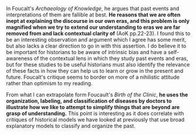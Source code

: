 In Foucalt's *Archaeology of Knowledge*, he argues that past events and interpretations of them are fallible at best. **He reasons that we are often inept at explaining the discourse in our own eras, and this problem is only magnified when we try to extend our understanding to eras we are far removed from and lack contextual clarity of** (AoK pp.22-23). I found this to be an interesting observation and argument which I agree has some merit, but also lacks a clear direction to go in with this assertion. I do believe it to be important for historians to be aware of intrinsic bias and have a self-awareness of the contextual lens in which they study past events and eras, but for these studies to be useful historians must also identify the relevance of these facts in how they can help us to learn or grow in the present and future. Foucalt's critique seems to border on more of a nihilistic attitude rather than optimism to my reading. 

From what I can extrapolate form Foucault's *Birth of the Clinic*, **he uses the organization, labeling, and classification of diseases by doctors to illustrate how we like to attempt to simplify things that are beyond are grasp of understanding.** This point is interesting as it does correlate with critiques of historical models we have looked at previously that use broad explanatory models to classify and organize the past. 
